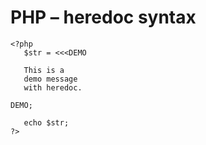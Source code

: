 # PHP – heredoc syntax

```
<?php
   $str = <<<DEMO

   This is a
   demo message
   with heredoc.

DEMO;
 
   echo $str;
?>
```
